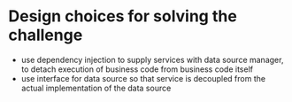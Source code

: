 # Design choices for solving the challenge

* use dependency injection to supply services with data source manager, to detach execution of business code from business code itself 
* use interface for data source so that service is decoupled from the actual implementation of the data source